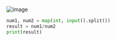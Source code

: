 ![image](https://github.com/user-attachments/assets/2541a8f2-1e04-4aad-9a5e-a58808955b84)
```python
num1, num2 = map(int, input().split())
result = num1/num2
print(result)
```
